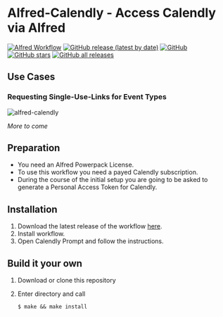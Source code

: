 # Alfred-Calendly - Access Calendly via Alfred
[![Alfred Workflow](https://img.shields.io/badge/Alfred-Workflow-5b2585)](https://alfredapp.com)
[![GitHub release (latest by date)](https://img.shields.io/github/v/release/sebwarnke/alfred-calendly)](https://github.com/sebwarnke/alfred-calendly/releases) 
[![GitHub](https://img.shields.io/github/license/sebwarnke/alfred-calendly)](https://github.com/sebwarnke/alfred-calendly/blob/primary/LICENSE) 
[![GitHub stars](https://img.shields.io/github/stars/sebwarnke/alfred-calendly)](https://github.com/sebwarnke/alfred-calendly/stargazers)
[![GitHub all releases](https://img.shields.io/github/downloads/sebwarnke/alfred-calendly/total)](https://github.com/sebwarnke/alfred-calendly/releases)


## Use Cases

### Requesting Single-Use-Links for Event Types

![alfred-calendly](single_use_link.gif)

*More to come*

## Preparation

- You need an Alfred Powerpack License.
- To use this workflow you need a payed Calendly subscription.
- During the course of the initial setup you are going to be asked to generate a Personal Access Token for Calendly.

## Installation

1. Download the latest release of the workflow [here](https://github.com/sebwarnke/alfred-calendly/releases).
2. Install workflow.
3. Open Calendly Prompt and follow the instructions.

## Build it your own

1. Download or clone this repository

2. Enter directory and call

   ```shell
   $ make && make install
   ```

   
